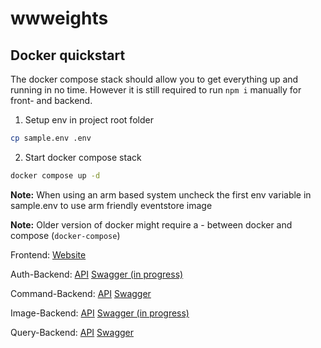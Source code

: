# wwweights

## Docker quickstart

The docker compose stack should allow you to get everything up and running in no time.
However it is still required to run `npm i` manually for front- and backend.

1. Setup env in project root folder

```sh
cp sample.env .env
```

2. Start docker compose stack

```sh
docker compose up -d
```

**Note:** When using an arm based system uncheck the first env variable in sample.env to use arm friendly eventstore image

**Note:** Older version of docker might require a - between docker and compose (`docker-compose`)

Frontend: [Website](http://localhost:3000)

Auth-Backend: [API](http://localhost:3001) [Swagger (in progress)](http://localhost:3001/swagger)

Command-Backend: [API](http://localhost:3002) [Swagger](http://localhost:3002/swagger)

Image-Backend: [API](http://localhost:3003) [Swagger (in progress)](http://localhost:3003/swagger)

Query-Backend: [API](http://localhost:3004) [Swagger](http://localhost:3004/swagger)
